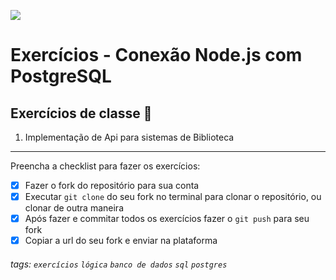 ![](https://i.imgur.com/xG74tOh.png)

# Exercícios - Conexão Node.js com PostgreSQL

## Exercícios de classe 🏫

1. Implementação de Api para sistemas de Biblioteca

---

Preencha a checklist para fazer os exercícios:

- [x] Fazer o fork do repositório para sua conta
- [x] Executar `git clone` do seu fork no terminal para clonar o repositório, ou clonar de outra maneira
- [x] Após fazer e commitar todos os exercícios fazer o `git push` para seu fork
- [x] Copiar a url do seu fork e enviar na plataforma

###### tags: `exercícios` `lógica` `banco de dados` `sql` `postgres`
